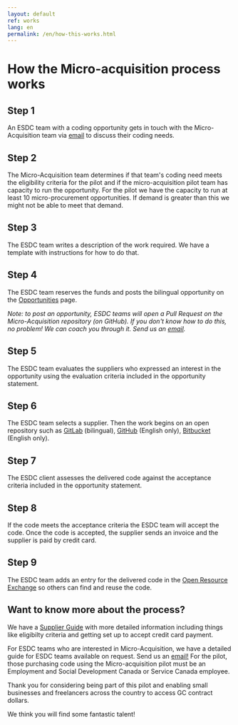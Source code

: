 ```yaml
---
layout: default
ref: works
lang: en
permalink: /en/how-this-works.html
---
```


# How the Micro-acquisition process works

<div class="well"><h2 class="h5">Step 1</h2>
<p> An ESDC team with a coding opportunity gets in touch with the Micro-Acquisition team via <a href="mailto:microacquisition@hrsdc-rhdcc.gc.ca" target="_blank">email</a>  to discuss their coding needs.

<h2 class="h5">Step 2</h2>
<p>The Micro-Acquisition team determines if that team's coding need meets the eligibility criteria for the pilot and if the micro-acquisition pilot team has capacity to run the opportunity.  
For the pilot we have the capacity to run at least 10 micro-procurement opportunities.
If demand is greater than this we might not be able to meet that demand.</p>

<h2 class="h5">Step 3</h2>
<p>The ESDC team writes a description of the work required.
We have a template with instructions for how to do that.</p>

<h2 class="h5">Step 4</h2>
<p>The ESDC team reserves the funds and posts the bilingual opportunity on the <a href="{{ site.baseurl }}{% link _pages/en/opportunities.md %}" title="Opportunities">Opportunities</a> page.</p>

<p><em>Note: to post an opportunity, ESDC teams will open a Pull Request on the Micro-Acquisition repository (on GitHub).
If you don't know how to do this, no problem! We can coach you through it. Send us an <a href="mailto:microacquisition@hrsdc-rhdcc.gc.ca" target="_blank">email</a>.</em></p>

<h2 class="h5">Step 5</h2>
<p>The ESDC team evaluates the suppliers who expressed an interest in the opportunity using the evaluation criteria included in the opportunity statement.</p>

<h2 class="h5">Step 6</h2>
<p>The ESDC team selects a supplier. Then the work begins on an open repository such as <a href="https://gitlab.com/" target="_blank">GitLab</a> (bilingual), <a href="https://github.com/" target="_blank"> GitHub</a> (English only), <a href="https://bitbucket.org/" target="_blank">Bitbucket </a> (English only).</p>

<h2 class="h5">Step 7</h2>
<p>The ESDC client assesses the delivered code against the acceptance criteria included in the opportunity statement.</p>

<h2 class="h5">Step 8</h2>
<p>If the code meets the acceptance criteria the ESDC team will accept the code. Once the code is accepted, the supplier sends an invoice and the supplier is paid by credit card.</p>

<h2 class="h5">Step 9</h2>
<p>The ESDC team adds an entry for the delivered code in the <a href="https://code.open.canada.ca/en/index.html" target="_blank">Open Resource Exchange</a> so others can find and reuse the code.</p>

<h2>Want to know more about the process?</h2>

<p>We have a <a href="{{ site.baseurl }}{% link _pages/en/supplier-guide.md %}" title="Supplier Guide">Supplier Guide</a> with more detailed information including things like eligibilty criteria and getting set up to accept credit card payment.</p>

<p>For ESDC teams who are interested in Micro-Acquisition, we have a detailed guide for ESDC teams available on request. Send us an <a href="mailto:microacquisition@hrsdc-rhdcc.gc.ca" target="_blank">email!</a>  For the pilot, those purchasing code using the Micro-acquisition pilot must be an Employment and Social Development Canada or Service Canada employee.</p>

<p>Thank you for considering being part of this pilot and enabling small businesses and freelancers across the country to access GC contract dollars.</p>

<p>We think you will find some fantastic talent!</p>
